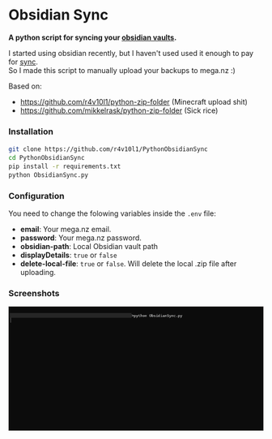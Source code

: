 # Obsidian Sync
**A python script for syncing your [obsidian vaults](https://obsidian.md/).**

I started using obsidian recently, but I haven't used used it enough to pay for [sync](https://help.obsidian.md/Licenses+%26+add-on+services/Obsidian+Sync).<br>
So I made this script to manually upload your backups to mega.nz :)

Based on:
* https://github.com/r4v10l1/python-zip-folder (Minecraft upload shit)
* https://github.com/mikkelrask/python-zip-folder (Sick rice)

### Installation
```bash
git clone https://github.com/r4v10l1/PythonObsidianSync
cd PythonObsidianSync
pip install -r requirements.txt
python ObsidianSync.py
```

### Configuration
You need to change the folowing variables inside the `.env` file:
* **email**: Your mega.nz email.
* **password**: Your mega.nz password.
* **obsidian-path**: Local Obsidian vault path
* **displayDetails**: `true` or `false`
* **delete-local-file**: `true` or `false`. Will delete the local .zip file after uploading.

### Screenshots
![ObsidianSync](images/ObsidianSync.gif)
